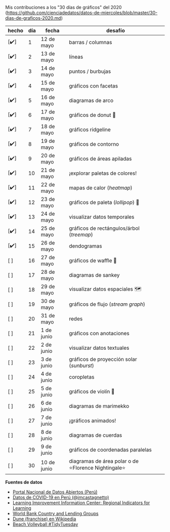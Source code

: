 Mis contribuciones a los "30 días de gráficos" del 2020 (https://github.com/cienciadedatos/datos-de-miercoles/blob/master/30-dias-de-graficos-2020.md)


| hecho | día | fecha | desafío |
|-------|-----|-------|---------|
|  [:heavy_check_mark:]  | 1 | 12 de mayo | barras / columnas
|  [:heavy_check_mark:]  | 2 | 13 de mayo | líneas
|  [:heavy_check_mark:]  | 3 | 14 de mayo | puntos / burbujas
|  [:heavy_check_mark:]  | 4 | 15 de mayo | gráficos con facetas
|  [:heavy_check_mark:]  | 5 | 16 de mayo | diagramas de arco
|  [:heavy_check_mark:]  | 6 | 17 de mayo | gráficos de donut :doughnut:
|  [:heavy_check_mark:]  | 7 | 18 de mayo | gráficos ridgeline
|  [:heavy_check_mark:]  | 8 | 19 de mayo | gráficos de contorno
|  [:heavy_check_mark:]  | 9 | 20 de mayo | gráficos de áreas apiladas
|  [:heavy_check_mark:]  | 10 | 21 de mayo | ¡explorar paletas de colores!
|  [:heavy_check_mark:]  | 11 | 22 de mayo | mapas de calor (_heatmap_)
|  [:heavy_check_mark:]  | 12 | 23 de mayo | gráficos de paleta (_lollipop_) :lollipop:
|  [:heavy_check_mark:]  | 13 | 24 de mayo | visualizar datos temporales
|  [:heavy_check_mark:]  | 14 | 25 de mayo | gráficos de rectángulos/árbol (_treemap_)
|  [:heavy_check_mark:]  | 15 | 26 de mayo | dendogramas
|  [ ]  | 16 | 27 de mayo | gráficos de waffle :waffle:
|  [ ]  | 17 | 28 de mayo | diagramas de sankey
|  [ ]  | 18 | 29 de mayo | visualizar datos espaciales :world_map:
|  [ ]  | 19 | 30 de mayo | gráficos de flujo (_stream graph_)
|  [ ]  | 20 | 31 de mayo | redes
|  [ ]  | 21 | 1 de junio | gráficos con anotaciones
|  [ ]  | 22 | 2 de junio | visualizar datos textuales
|  [ ]  | 23 | 3 de junio | gráficos de proyección solar (_sunburst_)
|  [ ]  | 24 | 4 de junio | coropletas
|  [ ]  | 25 | 5 de junio | gráficos de violín :violin:
|  [ ]  | 26 | 6 de junio | diagramas de marimekko
|  [ ]  | 27 | 7 de junio | ¡gráficos animados!
|  [ ]  | 28 | 8 de junio | diagramas de cuerdas
|  [ ]  | 29 | 9 de junio | gráficos de coordenadas paralelas
|  [ ]  | 30 | 10 de junio | diagramas de área polar o de :star:Florence Nightingale:star:

**Fuentes de datos**

- [Portal Nacional de Datos Abiertos (Perú)](https://www.datosabiertos.gob.pe/)
- [Datos de COVID-19 en Perú (@jmcastagnetto)](https://github.com/jmcastagnetto/covid-19-peru-data)
- [Learning Improvement Information Center: Regional Indicators for Learning](https://mydata.iadb.org/Education/Learning-Improvement-Information-Center-Regional-I/sqwh-9zsr)
- [World Bank Country and Lending Groups](https://datahelpdesk.worldbank.org/knowledgebase/articles/906519-world-bank-country-and-lending-groups)
- [Dune (franchise) en Wikipedia](https://en.wikipedia.org/wiki/Dune_(franchise))
- [Beach Volleyball #TidyTuesday](https://github.com/rfordatascience/tidytuesday/blob/master/data/2020/2020-05-19/readme.md)
